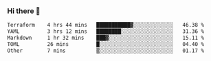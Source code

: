 ### Hi there 👋

<!--
**urzz/urzz** is a ✨ _special_ ✨ repository because its `README.md` (this file) appears on your GitHub profile.

Here are some ideas to get you started:

- 🔭 I’m currently working on ...
- 🌱 I’m currently learning ...
- 👯 I’m looking to collaborate on ...
- 🤔 I’m looking for help with ...
- 💬 Ask me about ...
- 📫 How to reach me: ...
- 😄 Pronouns: ...
- ⚡ Fun fact: ...
-->

<!--START_SECTION:waka-->

```txt
Terraform    4 hrs 44 mins   ███████████▓░░░░░░░░░░░░░   46.38 %
YAML         3 hrs 12 mins   ████████░░░░░░░░░░░░░░░░░   31.36 %
Markdown     1 hr 32 mins    ███▓░░░░░░░░░░░░░░░░░░░░░   15.11 %
TOML         26 mins         █░░░░░░░░░░░░░░░░░░░░░░░░   04.40 %
Other        7 mins          ▒░░░░░░░░░░░░░░░░░░░░░░░░   01.17 %
```

<!--END_SECTION:waka-->

